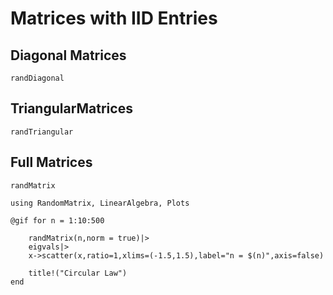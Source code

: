 # Matrices with IID Entries

## Diagonal Matrices
```@docs
randDiagonal
```

## TriangularMatrices
```@docs
randTriangular
```

## Full Matrices
```@docs
randMatrix
```

```@eval
using RandomMatrix, LinearAlgebra, Plots

@gif for n = 1:10:500
     
    randMatrix(n,norm = true)|>
    eigvals|>
    x->scatter(x,ratio=1,xlims=(-1.5,1.5),label="n = $(n)",axis=false)

    title!("Circular Law")
end 
```

